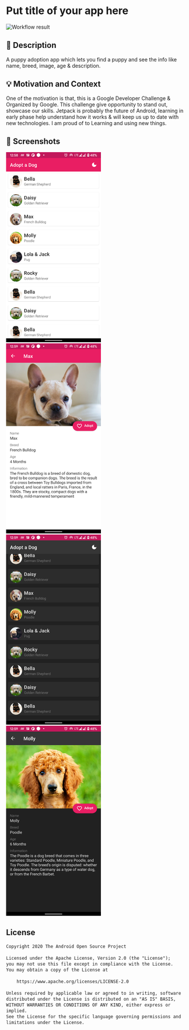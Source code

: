# Put title of your app here

<!--- Replace <OWNER> with your Github Username and <REPOSITORY> with the name of your repository. -->
<!--- You can find both of these in the url bar when you open your repository in github. -->
![Workflow result](https://github.com/yogeshpaliyal/android-dev-challenge-compose/workflows/Check/badge.svg)


## :scroll: Description
<!--- Describe your app in one or two sentences -->
A puppy adoption app which lets you find a puppy and see the info like name, breed, image, age & description.

## :bulb: Motivation and Context
<!--- Optionally point readers to interesting parts of your submission. -->
<!--- What are you especially proud of? -->
One of the motivation is that, this is a Google Developer Challenge & Organized by Google. 
This challenge give opportunity to stand out, showcase our skills.
Jetpack is probably the future of Android, learning in early phase help understand how it works & will keep us up to date with new technologies.
I am proud of to Learning and using new things.

## :camera_flash: Screenshots
<!-- You can add more screenshots here if you like -->
<img src="/results/screenshot_1.png" width="260">&emsp;<img src="/results/screenshot_2.png" width="260">&emsp;<img src="/results/screenshot_3.png" width="260">&emsp;<img src="/results/screenshot_4.png" width="260">

## License
```
Copyright 2020 The Android Open Source Project

Licensed under the Apache License, Version 2.0 (the "License");
you may not use this file except in compliance with the License.
You may obtain a copy of the License at

    https://www.apache.org/licenses/LICENSE-2.0

Unless required by applicable law or agreed to in writing, software
distributed under the License is distributed on an "AS IS" BASIS,
WITHOUT WARRANTIES OR CONDITIONS OF ANY KIND, either express or implied.
See the License for the specific language governing permissions and
limitations under the License.
```
